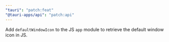 ```yaml
---
"tauri": "patch:feat"
"@tauri-apps/api": "patch:api"
---
```


Add `defaultWindowIcon` to the JS `app` module to retrieve the default window icon in JS.

